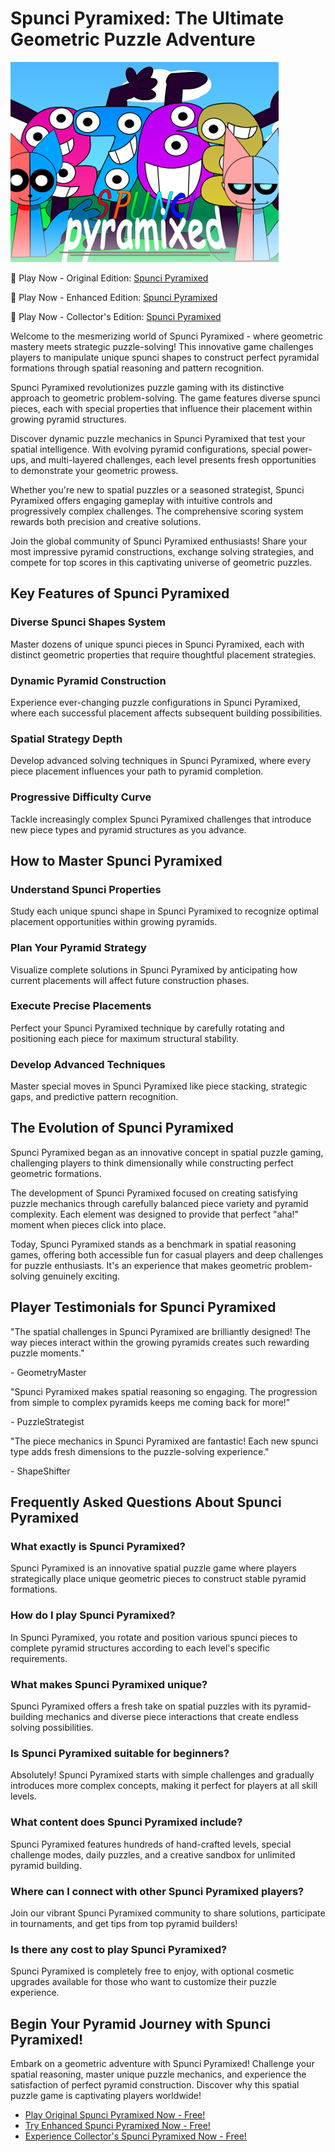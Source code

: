 # Spunci Pyramixed: The Ultimate Geometric Puzzle Adventure

![Spunci Pyramixed](https://raw.githubusercontent.com/sprunkiscrunkly/spunci-pyramixed/refs/heads/main/spunci-pyramixed.png "Spunci Pyramixed Tactical Puzzle")

🚀 Play Now - Original Edition: [Spunci Pyramixed](https://sprunksters.com/spunci-pyramixed/ "Classic Spunci Experience")

🚀 Play Now - Enhanced Edition: [Spunci Pyramixed](https://sprunkiscrunkly.com/spunci-pyramixed/ "Advanced Spunci Challenges")

🚀 Play Now - Collector's Edition: [Spunci Pyramixed](https://sprunkipyramixed.com/spunci-pyramixed/ "Premium Spunci Content")

Welcome to the mesmerizing world of Spunci Pyramixed - where geometric mastery meets strategic puzzle-solving! This innovative game challenges players to manipulate unique spunci shapes to construct perfect pyramidal formations through spatial reasoning and pattern recognition.

Spunci Pyramixed revolutionizes puzzle gaming with its distinctive approach to geometric problem-solving. The game features diverse spunci pieces, each with special properties that influence their placement within growing pyramid structures.

Discover dynamic puzzle mechanics in Spunci Pyramixed that test your spatial intelligence. With evolving pyramid configurations, special power-ups, and multi-layered challenges, each level presents fresh opportunities to demonstrate your geometric prowess.

Whether you're new to spatial puzzles or a seasoned strategist, Spunci Pyramixed offers engaging gameplay with intuitive controls and progressively complex challenges. The comprehensive scoring system rewards both precision and creative solutions.

Join the global community of Spunci Pyramixed enthusiasts! Share your most impressive pyramid constructions, exchange solving strategies, and compete for top scores in this captivating universe of geometric puzzles.

## Key Features of Spunci Pyramixed

### Diverse Spunci Shapes System

Master dozens of unique spunci pieces in Spunci Pyramixed, each with distinct geometric properties that require thoughtful placement strategies.

### Dynamic Pyramid Construction

Experience ever-changing puzzle configurations in Spunci Pyramixed, where each successful placement affects subsequent building possibilities.

### Spatial Strategy Depth

Develop advanced solving techniques in Spunci Pyramixed, where every piece placement influences your path to pyramid completion.

### Progressive Difficulty Curve

Tackle increasingly complex Spunci Pyramixed challenges that introduce new piece types and pyramid structures as you advance.

## How to Master Spunci Pyramixed

### Understand Spunci Properties

Study each unique spunci shape in Spunci Pyramixed to recognize optimal placement opportunities within growing pyramids.

### Plan Your Pyramid Strategy

Visualize complete solutions in Spunci Pyramixed by anticipating how current placements will affect future construction phases.

### Execute Precise Placements

Perfect your Spunci Pyramixed technique by carefully rotating and positioning each piece for maximum structural stability.

### Develop Advanced Techniques

Master special moves in Spunci Pyramixed like piece stacking, strategic gaps, and predictive pattern recognition.

## The Evolution of Spunci Pyramixed

Spunci Pyramixed began as an innovative concept in spatial puzzle gaming, challenging players to think dimensionally while constructing perfect geometric formations.

The development of Spunci Pyramixed focused on creating satisfying puzzle mechanics through carefully balanced piece variety and pyramid complexity. Each element was designed to provide that perfect "aha!" moment when pieces click into place.

Today, Spunci Pyramixed stands as a benchmark in spatial reasoning games, offering both accessible fun for casual players and deep challenges for puzzle enthusiasts. It's an experience that makes geometric problem-solving genuinely exciting.

## Player Testimonials for Spunci Pyramixed

"The spatial challenges in Spunci Pyramixed are brilliantly designed! The way pieces interact within the growing pyramids creates such rewarding puzzle moments."

\- GeometryMaster

"Spunci Pyramixed makes spatial reasoning so engaging. The progression from simple to complex pyramids keeps me coming back for more!"

\- PuzzleStrategist

"The piece mechanics in Spunci Pyramixed are fantastic! Each new spunci type adds fresh dimensions to the puzzle-solving experience."

\- ShapeShifter

## Frequently Asked Questions About Spunci Pyramixed

### What exactly is Spunci Pyramixed?

Spunci Pyramixed is an innovative spatial puzzle game where players strategically place unique geometric pieces to construct stable pyramid formations.

### How do I play Spunci Pyramixed?

In Spunci Pyramixed, you rotate and position various spunci pieces to complete pyramid structures according to each level's specific requirements.

### What makes Spunci Pyramixed unique?

Spunci Pyramixed offers a fresh take on spatial puzzles with its pyramid-building mechanics and diverse piece interactions that create endless solving possibilities.

### Is Spunci Pyramixed suitable for beginners?

Absolutely! Spunci Pyramixed starts with simple challenges and gradually introduces more complex concepts, making it perfect for players at all skill levels.

### What content does Spunci Pyramixed include?

Spunci Pyramixed features hundreds of hand-crafted levels, special challenge modes, daily puzzles, and a creative sandbox for unlimited pyramid building.

### Where can I connect with other Spunci Pyramixed players?

Join our vibrant Spunci Pyramixed community to share solutions, participate in tournaments, and get tips from top pyramid builders!

### Is there any cost to play Spunci Pyramixed?

Spunci Pyramixed is completely free to enjoy, with optional cosmetic upgrades available for those who want to customize their puzzle experience.

## Begin Your Pyramid Journey with Spunci Pyramixed!

Embark on a geometric adventure with Spunci Pyramixed! Challenge your spatial reasoning, master unique puzzle mechanics, and experience the satisfaction of perfect pyramid construction. Discover why this spatial puzzle game is captivating players worldwide!

- [Play Original Spunci Pyramixed Now - Free!](https://sprunksters.com/spunci-pyramixed/)
- [Try Enhanced Spunci Pyramixed Now - Free!](https://sprunkiscrunkly.com/spunci-pyramixed/)
- [Experience Collector's Spunci Pyramixed Now - Free!](https://sprunkipyramixed.com/spunci-pyramixed/)
